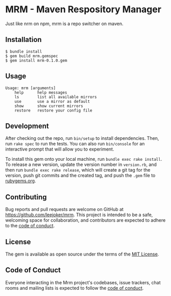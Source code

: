 # MRM - Maven Respository Manager

Just like nrm on npm, mrm is a repo switcher on maven.

## Installation

```shell
$ bundle install
$ gem build mrm.gemspec
$ gem install mrm-0.1.0.gem
```

## Usage

```text
Usage: mrm [arguments]
    help      help messages
    ls        list all available mirrors
    use       use a mirror as default
    show      show current mirrors
    restore   restore your config file
```

## Development

After checking out the repo, run `bin/setup` to install dependencies. Then, run `rake spec` to run the tests. You can
also run `bin/console` for an interactive prompt that will allow you to experiment.

To install this gem onto your local machine, run `bundle exec rake install`. To release a new version, update the
version number in `version.rb`, and then run `bundle exec rake release`, which will create a git tag for the version,
push git commits and the created tag, and push the `.gem` file to [rubygems.org](https://rubygems.org).

## Contributing

Bug reports and pull requests are welcome on GitHub at https://github.com/leejoker/mrm. This project is intended to be a
safe, welcoming space for collaboration, and contributors are expected to adhere to
the [code of conduct](https://github.com/[USERNAME]/mrm/blob/master/CODE_OF_CONDUCT.md).

## License

The gem is available as open source under the terms of the [MIT License](https://opensource.org/licenses/MIT).

## Code of Conduct

Everyone interacting in the Mrm project's codebases, issue trackers, chat rooms and mailing lists is expected to follow
the [code of conduct](https://github.com/leejoker/mrm/blob/master/CODE_OF_CONDUCT.md).
